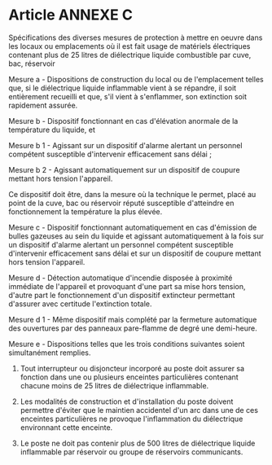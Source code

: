 # Article ANNEXE C

Spécifications des diverses mesures de protection à mettre en oeuvre dans les locaux ou emplacements où il est fait usage de matériels électriques contenant plus de 25 litres de diélectrique liquide combustible par cuve, bac, réservoir

Mesure a - Dispositions de construction du local ou de l'emplacement telles que, si le diélectrique liquide inflammable vient à se répandre, il soit entièrement recueilli et que, s'il vient à s'enflammer, son extinction soit rapidement assurée.

Mesure b - Dispositif fonctionnant en cas d'élévation anormale de la température du liquide, et

Mesure b 1 - Agissant sur un dispositif d'alarme alertant un personnel compétent susceptible d'intervenir efficacement sans délai ;

Mesure b 2 - Agissant automatiquement sur un dispositif de coupure mettant hors tension l'appareil.

Ce dispositif doit être, dans la mesure où la technique le permet, placé au point de la cuve, bac ou réservoir réputé susceptible d'atteindre en fonctionnement la température la plus élevée.

Mesure c - Dispositif fonctionnant automatiquement en cas d'émission de bulles gazeuses au sein du liquide et agissant automatiquement à la fois sur un dispositif d'alarme alertant un personnel compétent susceptible d'intervenir efficacement sans délai et sur un dispositif de coupure mettant hors tension l'appareil.

Mesure d - Détection automatique d'incendie disposée à proximité immédiate de l'appareil et provoquant d'une part sa mise hors tension, d'autre part le fonctionnement d'un dispositif extincteur permettant d'assurer avec certitude l'extinction totale.

Mesure d 1 - Même dispositif mais complété par la fermeture automatique des ouvertures par des panneaux pare-flamme de degré une demi-heure.

Mesure e - Dispositions telles que les trois conditions suivantes soient simultanément remplies.

1. Tout interrupteur ou disjoncteur incorporé au poste doit assurer sa fonction dans une ou plusieurs enceintes particulières contenant chacune moins de 25 litres de diélectrique inflammable.

2. Les modalités de construction et d'installation du poste doivent permettre d'éviter que le maintien accidentel d'un arc dans une de ces enceintes particulières ne provoque l'inflammation du diélectrique environnant cette enceinte.

3. Le poste ne doit pas contenir plus de 500 litres de diélectrique liquide inflammable par réservoir ou groupe de réservoirs communicants.
